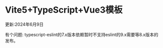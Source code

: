 # Vite5+TypeScript+Vue3模板

更新:2024年6月9日

有个问题: typescript-eslint的7.x版本依赖暂时不支持eslint的9.x需要等8.x版本的发布。
